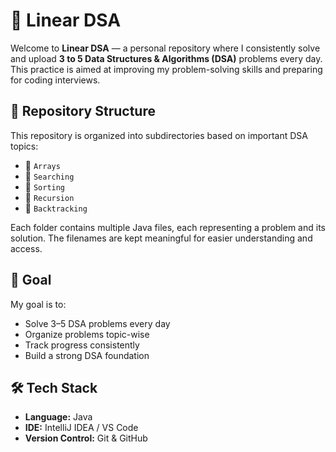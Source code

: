 # 📘 Linear DSA

Welcome to **Linear DSA** — a personal repository where I consistently solve and upload **3 to 5 Data Structures & Algorithms (DSA)** problems every day. This practice is aimed at improving my problem-solving skills and preparing for coding interviews.

## 📂 Repository Structure

This repository is organized into subdirectories based on important DSA topics:

- 🔹 `Arrays`
- 🔹 `Searching`
- 🔹 `Sorting`
- 🔹 `Recursion`
- 🔹 `Backtracking`

Each folder contains multiple Java files, each representing a problem and its solution. The filenames are kept meaningful for easier understanding and access.

## 🎯 Goal

My goal is to:

- Solve 3–5 DSA problems every day
- Organize problems topic-wise
- Track progress consistently
- Build a strong DSA foundation

## 🛠️ Tech Stack

- **Language:** Java
- **IDE:** IntelliJ IDEA / VS Code
- **Version Control:** Git & GitHub


